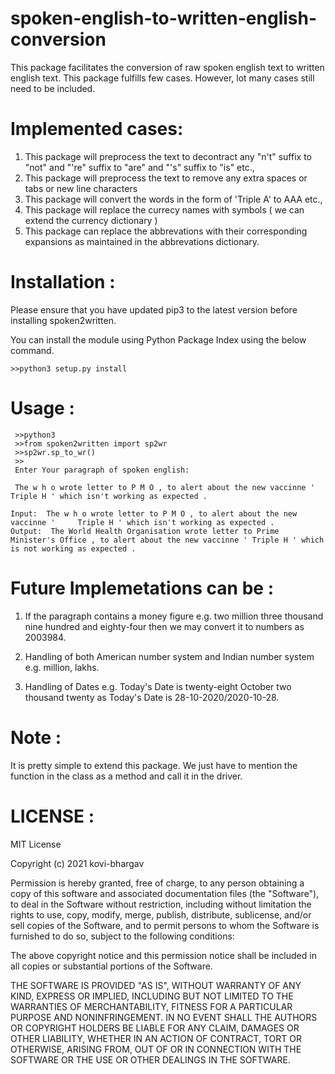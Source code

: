 # spoken-english-to-written-english-conversion

This package facilitates the conversion of raw spoken english text to written english text. This package fulfills few cases. However, lot many cases still need to be included.

# Implemented cases:
1) This package will preprocess the text to decontract any "n't" suffix to "not" and "'re" suffix to "are" and "'s" suffix to "is" etc.,
2) This package will preprocess the text to remove any extra spaces or tabs or new line characters
3) This package will convert the words in the form of 'Triple A' to AAA etc.,
4) This package will replace the currecy names with symbols ( we can extend the currency dictionary )
5) This package can replace the abbrevations with their corresponding expansions as maintained in the abbrevations dictionary.

# Installation :
Please ensure that you have updated pip3 to the latest version before installing spoken2written.

You can install the module using Python Package Index using the below command.
```
>>python3 setup.py install
```

# Usage :

```
 >>python3
 >>from spoken2written import sp2wr
 >>sp2wr.sp_to_wr()
 >>
 Enter Your paragraph of spoken english:
 
 The w h o wrote letter to P M O , to alert about the new vaccinne '     Triple H ' which isn't working as expected . 
 
Input:  The w h o wrote letter to P M O , to alert about the new vaccinne '     Triple H ' which isn't working as expected .
Output:  The World Health Organisation wrote letter to Prime Minister's Office , to alert about the new vaccinne ' Triple H ' which is not working as expected .
```
  
# Future Implemetations can be :

1) If the paragraph contains a money figure e.g. two million three thousand nine hundred and eighty-four then we may convert it to numbers as 2003984.

2) Handling of both American number system and Indian number system e.g. million, lakhs.

3) Handling of Dates e.g. Today's Date is twenty-eight October two thousand twenty as Today's Date is 28-10-2020/2020-10-28.

# Note :
It is pretty simple to extend this package. We just have to mention the function in the class as a method and call it in the driver. 

# LICENSE :
MIT License

Copyright (c) 2021 kovi-bhargav

Permission is hereby granted, free of charge, to any person obtaining a copy
of this software and associated documentation files (the "Software"), to deal
in the Software without restriction, including without limitation the rights
to use, copy, modify, merge, publish, distribute, sublicense, and/or sell
copies of the Software, and to permit persons to whom the Software is
furnished to do so, subject to the following conditions:

The above copyright notice and this permission notice shall be included in all
copies or substantial portions of the Software.

THE SOFTWARE IS PROVIDED "AS IS", WITHOUT WARRANTY OF ANY KIND, EXPRESS OR
IMPLIED, INCLUDING BUT NOT LIMITED TO THE WARRANTIES OF MERCHANTABILITY,
FITNESS FOR A PARTICULAR PURPOSE AND NONINFRINGEMENT. IN NO EVENT SHALL THE
AUTHORS OR COPYRIGHT HOLDERS BE LIABLE FOR ANY CLAIM, DAMAGES OR OTHER
LIABILITY, WHETHER IN AN ACTION OF CONTRACT, TORT OR OTHERWISE, ARISING FROM,
OUT OF OR IN CONNECTION WITH THE SOFTWARE OR THE USE OR OTHER DEALINGS IN THE
SOFTWARE.
